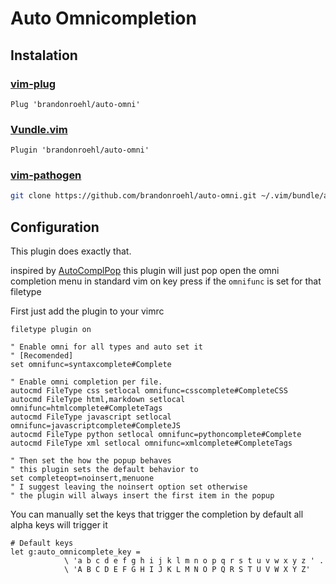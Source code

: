 # Auto Omnicompletion

## Instalation

### [vim-plug](https://github.com/junegunn/vim-plug)
```viml
Plug 'brandonroehl/auto-omni'
```
### [Vundle.vim](https://github.com/VundleVim/Vundle.vim)
```viml
Plugin 'brandonroehl/auto-omni'
```
### [vim-pathogen](https://github.com/tpope/vim-pathogen)
```bash
git clone https://github.com/brandonroehl/auto-omni.git ~/.vim/bundle/auto-omni
```

## Configuration

This plugin does exactly that.

inspired by [AutoComplPop](https://vim.sourceforge.io/scripts/script.php?script_id=1879)
this plugin will just pop open the omni completion menu in standard vim on key
press if the `omnifunc` is set for that filetype

First just add the plugin to your vimrc

```viml
filetype plugin on

" Enable omni for all types and auto set it
" [Recomended]
set omnifunc=syntaxcomplete#Complete

" Enable omni completion per file.
autocmd FileType css setlocal omnifunc=csscomplete#CompleteCSS
autocmd FileType html,markdown setlocal omnifunc=htmlcomplete#CompleteTags
autocmd FileType javascript setlocal omnifunc=javascriptcomplete#CompleteJS
autocmd FileType python setlocal omnifunc=pythoncomplete#Complete
autocmd FileType xml setlocal omnifunc=xmlcomplete#CompleteTags
```

```viml
" Then set the how the popup behaves
" this plugin sets the default behavior to
set completeopt=noinsert,menuone
" I suggest leaving the noinsert option set otherwise
" the plugin will always insert the first item in the popup
```

You can manually set the keys that trigger the completion by default all
alpha keys will trigger it
```viml
# Default keys
let g:auto_omnicomplete_key =
            \ 'a b c d e f g h i j k l m n o p q r s t u v w x y z ' .
            \ 'A B C D E F G H I J K L M N O P Q R S T U V W X Y Z'
```

